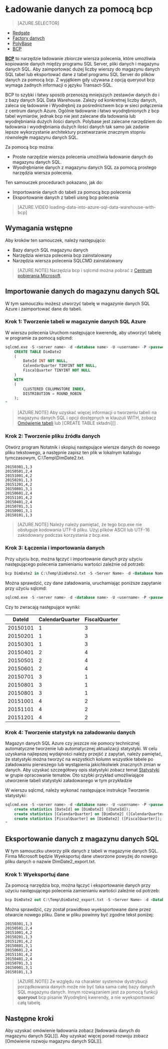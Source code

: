 <properties
   pageTitle="Ładowanie danych do magazynu danych SQL za pomocą bcp | Microsoft Azure"
   description="Dowiedz się, jakie bcp jest i jak używać tej funkcji dla danych składu scenariuszy."
   services="sql-data-warehouse"
   documentationCenter="NA"
   authors="twounder"
   manager="barbkess"
   editor=""/>

<tags
   ms.service="sql-data-warehouse"
   ms.devlang="NA"
   ms.topic="get-started-article"
   ms.tgt_pltfrm="NA"
   ms.workload="data-services"
   ms.date="10/10/2016"
   ms.author="mausher;barbkess;sonyama"/>


# <a name="load-data-with-bcp"></a>Ładowanie danych za pomocą bcp

> [AZURE.SELECTOR]
- [Redgate](sql-data-warehouse-load-with-redgate.md)  
- [Factory danych](sql-data-warehouse-get-started-load-with-azure-data-factory.md)  
- [PolyBase](sql-data-warehouse-get-started-load-with-polybase.md)  
- [BCP](sql-data-warehouse-load-with-bcp.md)


**[BCP][]** to narzędzie ładowanie zbiorcze wiersza polecenia, które umożliwia kopiowanie danych między programu SQL Server, pliki danych i magazynu danych SQL. Aby zaimportować dużej liczby wierszy do magazynu danych SQL tabel lub eksportować dane z tabel programu SQL Server do plików danych za pomocą bcp. Z wyjątkiem gdy używana z opcją queryout bcp wymaga żadnych informacji o języku Transact-SQL.

BCP to szybki i łatwy sposób przenoszą mniejszych zestawów danych do i z bazy danych SQL Data Warehouse. Zależy od konkretnej liczby danych, zaleca się ładowanie i Wyodrębnij za pośrednictwem bcp w sieci połączenia z centrum danych Azure.  Ogólnie ładowanie i łatwo wyodrębnionych z bcp tabel wymiarów, jednak bcp nie jest zalecane dla ładowania lub wyodrębniania dużych ilości danych.  Polybase jest zalecane narzędziem do ładowania i wyodrębniania dużych ilości danych tak samo jak zadanie lepsze wykorzystanie architektury przetwarzanie znacznym stopniu równoległe magazynu danych SQL.

Za pomocą bcp można:

- Proste narzędzie wiersza polecenia umożliwia ładowanie danych do magazynu danych SQL.
- Wyodrębnianie danych z magazynu danych SQL za pomocą prostego narzędzia wiersza polecenia.

Ten samouczek procedurach pokazano, jak do:

- Importowanie danych do tabeli za pomocą bcp polecenia
- Eksportowanie danych z tabeli uisng bcp polecenia

>[AZURE.VIDEO loading-data-into-azure-sql-data-warehouse-with-bcp]

## <a name="prerequisites"></a>Wymagania wstępne

Aby kroków ten samouczek, należy następująco:

- Bazy danych SQL magazynu danych
- Narzędzia wiersza polecenia bcp zainstalowany
- Narzędzia wiersza polecenia SQLCMD zainstalowany

>[AZURE.NOTE] Narzędzia bcp i sqlcmd można pobrać z [Centrum pobierania Microsoft][].

## <a name="import-data-into-sql-data-warehouse"></a>Importowanie danych do magazynu danych SQL

W tym samouczku możesz utworzyć tabelę w magazynie danych SQL Azure i zaimportować dane do tabeli.

### <a name="step-1-create-a-table-in-azure-sql-data-warehouse"></a>Krok 1: Tworzenie tabeli w magazynie danych SQL Azure

W wierszu polecenia Uruchom następujące kwerendę, aby utworzyć tabelę w programie za pomocą sqlcmd:

```sql
sqlcmd.exe -S <server name> -d <database name> -U <username> -P <password> -I -Q "
    CREATE TABLE DimDate2
    (
        DateId INT NOT NULL,
        CalendarQuarter TINYINT NOT NULL,
        FiscalQuarter TINYINT NOT NULL
    )
    WITH
    (
        CLUSTERED COLUMNSTORE INDEX,
        DISTRIBUTION = ROUND_ROBIN
    );
"
```

>[AZURE.NOTE] Aby uzyskać więcej informacji o tworzeniu tabeli na magazynu danych SQL i opcji dostępnych w klauzuli WITH, zobacz [Omówienie tabeli][] lub [CREATE TABLE składni][] .

### <a name="step-2-create-a-source-data-file"></a>Krok 2: Tworzenie pliku źródła danych

Otwórz program Notatnik i skopiuj następujące wiersze danych do nowego pliku tekstowego, a następnie zapisz ten plik w lokalnym katalogu tymczasowym, C:\Temp\DimDate2.txt.

```
20150301,1,3
20150501,2,4
20151001,4,2
20150201,1,3
20151201,4,2
20150801,3,1
20150601,2,4
20151101,4,2
20150401,2,4
20150701,3,1
20150901,3,1
20150101,1,3
```

> [AZURE.NOTE] Należy należy pamiętać, że tego bcp.exe nie obsługuje kodowania UTF-8 pliku. Użyj plików ASCII lub UTF-16 zakodowany podczas korzystania z bcp.exe.

### <a name="step-3-connect-and-import-the-data"></a>Krok 3: Łączenia i importowania danych
Przy użyciu bcp, można łączyć i importowanie danych przy użyciu następującego polecenia zamienianiu wartości zależnie od potrzeb:

```sql
bcp DimDate2 in C:\Temp\DimDate2.txt -S <Server Name> -d <Database Name> -U <Username> -P <password> -q -c -t  ','
```

Można sprawdzić, czy dane załadowania, uruchamiając poniższe zapytanie przy użyciu sqlcmd:

```sql
sqlcmd.exe -S <server name> -d <database name> -U <username> -P <password> -I -Q "SELECT * FROM DimDate2 ORDER BY 1;"
```

Czy to zwracają następujące wyniki:

DateId |CalendarQuarter |FiscalQuarter
----------- |--------------- |-------------
20150101 |1 |3
20150201 |1 |3
20150301 |1 |3
20150401 |2 |4
20150501 |2 |4
20150601 |2 |4
20150701 |3 |1
20150801 |3 |1
20150801 |3 |1
20151001 |4 |2
20151101 |4 |2
20151201 |4 |2

### <a name="step-4-create-statistics-on-your-newly-loaded-data"></a>Krok 4: Tworzenie statystyk na załadowaniu danych

Magazyn danych SQL Azure czy jeszcze nie pomocy technicznej automatyczne tworzenie lub automatycznej aktualizacji statystyki. W celu uzyskania najlepszej wydajności należy przejść z zapytań, należy pamiętać, że statystyki można tworzyć na wszystkich kolumn wszystkie tabele po załadowaniu pierwszego lub wystąpienia jakichkolwiek znacznych zmian w danych. Aby uzyskać szczegółowy opis statystyki zobacz temat [Statystyki][] w grupie opracowanie tematów. Oto szybki przykład umożliwiające utworzenie tabeli statystyki załadowanego w tym przykładzie

W wierszu sqlcmd, należy wykonać następujące instrukcje Tworzenie statystyki:

```sql
sqlcmd.exe -S <server name> -d <database name> -U <username> -P <password> -I -Q "
    create statistics [DateId] on [DimDate2] ([DateId]);
    create statistics [CalendarQuarter] on [DimDate2] ([CalendarQuarter]);
    create statistics [FiscalQuarter] on [DimDate2] ([FiscalQuarter]);
"
```

## <a name="export-data-from-sql-data-warehouse"></a>Eksportowanie danych z magazynu danych SQL
W tym samouczku utworzy plik danych z tabeli w magazynie danych SQL. Firma Microsoft będzie Wyeksportuj dane utworzone powyżej do nowego pliku danych o nazwie DimDate2_export.txt.

### <a name="step-1-export-the-data"></a>Krok 1: Wyeksportuj dane

Za pomocą narzędzia bcp, można łączyć i eksportowanie danych przy użyciu następującego polecenia zamienianiu wartości zależnie od potrzeb:

```sql
bcp DimDate2 out C:\Temp\DimDate2_export.txt -S <Server Name> -d <Database Name> -U <Username> -P <password> -q -c -t ','
```
Można sprawdzić, czy został prawidłowo wyeksportowane dane przez otwarcie nowego pliku. Dane w pliku powinny być zgodne tekst poniżej:

```
20150301,1,3
20150501,2,4
20151001,4,2
20150201,1,3
20151201,4,2
20150801,3,1
20150601,2,4
20151101,4,2
20150401,2,4
20150701,3,1
20150901,3,1
20150101,1,3
```

>[AZURE.NOTE] Ze względu na charakter systemów dystrybucji porządkowania danych może nie być taka sama całej bazy danych SQL magazynu danych. Innym rozwiązaniem jest za pomocą funkcji **queryout** bcp pisanie Wyodrębnij kwerendy, a nie wyeksportować całą tabelę.

## <a name="next-steps"></a>Następne kroki
Aby uzyskać omówienie ładowania zobacz [ładowania danych do magazynu danych SQL][].
Aby uzyskać więcej porad rozwoju zobacz [Omówienie rozwoju magazynu danych SQL][].

<!--Image references-->

<!--Article references-->

[Ładowanie danych do magazynu danych SQL]: ./sql-data-warehouse-overview-load.md
[Omówienie tworzenia magazynu danych SQL]: ./sql-data-warehouse-overview-develop.md
[Omówienie tabeli]: ./sql-data-warehouse-tables-overview.md
[Statystyki]: ./sql-data-warehouse-tables-statistics.md

<!--MSDN references-->
[BCP]: https://msdn.microsoft.com/library/ms162802.aspx
[Tworzenie tabeli składni]: https://msdn.microsoft.com/library/mt203953.aspx

<!--Other Web references-->
[Centrum pobierania Microsoft]: https://www.microsoft.com/download/details.aspx?id=36433
